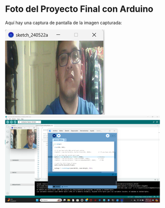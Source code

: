 # Foto del Proyecto Final con Arduino 

Aquí hay una captura de pantalla de la imagen capturada:

![Captura de Pantalla](https://raw.githubusercontent.com/AbnerOrterga98/Repo-Final-2PM/main/Captura1.png)
![Captura de Pantalla](https://raw.githubusercontent.com/AbnerOrterga98/Repo-Final-2PM/main/Captura%20de%20pantalla%20(231).png)
